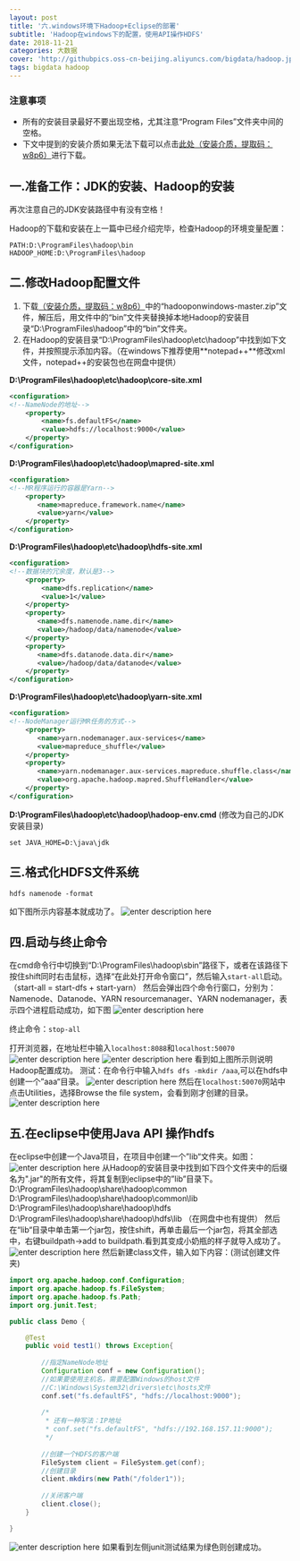 ```yaml
---
layout: post
title: '六.windows环境下Hadoop+Eclipse的部署'
subtitle: 'Hadoop在windows下的配置，使用API操作HDFS'
date: 2018-11-21
categories: 大数据
cover: 'http://githubpics.oss-cn-beijing.aliyuncs.com/bigdata/hadoop.jpg'
tags: bigdata hadoop 
---
```


### 注意事项
* 所有的安装目录最好不要出现空格，尤其注意“Program Files”文件夹中间的空格。
* 下文中提到的安装介质如果无法下载可以点击[此处（安装介质，提取码：w8p6）][1]进行下载。

## 一.准备工作：JDK的安装、Hadoop的安装
再次注意自己的JDK安装路径中有没有空格！

Hadoop的下载和安装在上一篇中已经介绍完毕，检查Hadoop的环境变量配置：
```
PATH:D:\ProgramFiles\hadoop\bin
HADOOP_HOME:D:\ProgramFiles\hadoop
```

## 二.修改Hadoop配置文件
1.  下载[（安装介质，提取码：w8p6）][2]中的“hadooponwindows-master.zip”文件，解压后，用文件中的“bin”文件夹替换掉本地Hadoop的安装目录“D:\ProgramFiles\hadoop”中的“bin”文件夹。
2.  在Hadoop的安装目录“D:\ProgramFiles\hadoop\etc\hadoop”中找到如下文件，并按照提示添加内容。（在windows下推荐使用**notepad++**修改xml文件，notepad++的安装包也在网盘中提供）

**D:\ProgramFiles\hadoop\etc\hadoop\core-site.xml**

```xml
<configuration>
<!--NameNode的地址-->
    <property>
        <name>fs.defaultFS</name>
        <value>hdfs://localhost:9000</value>
    </property>
</configuration>
```

**D:\ProgramFiles\hadoop\etc\hadoop\mapred-site.xml**

```xml
<configuration>
<!--MR程序运行的容器是Yarn-->
    <property>
       <name>mapreduce.framework.name</name>
       <value>yarn</value>
    </property>
</configuration>
```

**D:\ProgramFiles\hadoop\etc\hadoop\hdfs-site.xml**

```xml
<configuration>
<!--数据块的冗余度，默认是3-->
    <property>
        <name>dfs.replication</name>
        <value>1</value>
    </property>
    <property>
       <name>dfs.namenode.name.dir</name>
       <value>/hadoop/data/namenode</value>
    </property>
    <property>
       <name>dfs.datanode.data.dir</name>
       <value>/hadoop/data/datanode</value>
    </property>
</configuration>
```

**D:\ProgramFiles\hadoop\etc\hadoop\yarn-site.xml**

```xml
<configuration>
<!--NodeManager运行MR任务的方式-->
    <property>
       <name>yarn.nodemanager.aux-services</name>
       <value>mapreduce_shuffle</value>
    </property>
    <property>
       <name>yarn.nodemanager.aux-services.mapreduce.shuffle.class</name>
       <value>org.apache.hadoop.mapred.ShuffleHandler</value>
    </property>
</configuration>
```

**D:\ProgramFiles\hadoop\etc\hadoop\hadoop-env.cmd**
(修改为自己的JDK安装目录)

```shell
set JAVA_HOME=D:\java\jdk
```

## 三.格式化HDFS文件系统

```shell
hdfs namenode -format
```

如下图所示内容基本就成功了。
![enter description here][3]

## 四.启动与终止命令
在cmd命令行中切换到“D:\ProgramFiles\hadoop\sbin”路径下，或者在该路径下按住shift同时右击鼠标，选择“在此处打开命令窗口”，然后输入```start-all```启动。（start-all = start-dfs + start-yarn）
然后会弹出四个命令行窗口，分别为：Namenode、Datanode、YARN resourcemanager、YARN nodemanager，表示四个进程启动成功，如下图
![enter description here][4]

终止命令：```stop-all```

打开浏览器，在地址栏中输入```localhost:8088```和```localhost:50070```
![enter description here][5]
![enter description here][6]
看到如上图所示则说明Hadoop配置成功。
测试：在命令行中输入```hdfs dfs -mkdir /aaa```,可以在hdfs中创建一个”aaa“目录。
![enter description here][7]
然后在```localhost:50070```网站中点击Utilities，选择Browse the file system，会看到刚才创建的目录。
![enter description here][8]

## 五.在eclipse中使用Java API 操作hdfs
在eclipse中创建一个Java项目，在项目中创建一个”lib“文件夹。如图：
![enter description here][9]
从Hadoop的安装目录中找到如下四个文件夹中的后缀名为".jar"的所有文件，将其复制到eclipse中的”lib”目录下。
D:\ProgramFiles\hadoop\share\hadoop\common\
D:\ProgramFiles\hadoop\share\hadoop\common\lib
D:\ProgramFiles\hadoop\share\hadoop\hdfs
D:\ProgramFiles\hadoop\share\hadoop\hdfs\lib
（在网盘中也有提供）
然后在“lib“目录中单击第一个jar包，按住shift，再单击最后一个jar包，将其全部选中，右键buildpath->add to buildpath.看到其变成小奶瓶的样子就导入成功了。
![enter description here][10]
然后新建class文件，输入如下内容：(测试创建文件夹)
```java
import org.apache.hadoop.conf.Configuration;
import org.apache.hadoop.fs.FileSystem;
import org.apache.hadoop.fs.Path;
import org.junit.Test;

public class Demo {

	@Test
	public void test1() throws Exception{
		
		//指定NameNode地址
		Configuration conf = new Configuration();
		//如果要使用主机名，需要配置Windows的host文件
		//C:\Windows\System32\drivers\etc\hosts文件
		conf.set("fs.defaultFS", "hdfs://localhost:9000");
		
		/*
		 * 还有一种写法：IP地址
		 * conf.set("fs.defaultFS", "hdfs://192.168.157.11:9000");
		 */
		
		//创建一个HDFS的客户端
		FileSystem client = FileSystem.get(conf);
		//创建目录
		client.mkdirs(new Path("/folder1"));
		
		//关闭客户端
		client.close();
	}

}
```
![enter description here][11]
如果看到左侧junit测试结果为绿色则创建成功。


  [1]: https://pan.baidu.com/s/1k_fURV8mb2uruBlMsKqpVw
  [2]: https://pan.baidu.com/s/1k_fURV8mb2uruBlMsKqpVw
  [3]: https://githubpics.oss-cn-beijing.aliyuncs.com/bigdata/win10EclipseHadoop/%E6%A0%BC%E5%BC%8F%E5%8C%96namenode.JPG
  [4]: https://githubpics.oss-cn-beijing.aliyuncs.com/bigdata/win10EclipseHadoop/%E5%90%AF%E5%8A%A8%E4%BF%A1%E6%81%AF.JPG
  [5]: https://githubpics.oss-cn-beijing.aliyuncs.com/bigdata/win10EclipseHadoop/hadoop%E5%90%AF%E5%8A%A8%E7%95%8C%E9%9D%A2.JPG
  [6]: https://githubpics.oss-cn-beijing.aliyuncs.com/bigdata/win10EclipseHadoop/hdfs%E5%90%AF%E5%8A%A8%E7%95%8C%E9%9D%A2.JPG
  [7]: https://githubpics.oss-cn-beijing.aliyuncs.com/bigdata/win10EclipseHadoop/%E5%88%9B%E5%BB%BA%E7%9B%AE%E5%BD%95.JPG
  [8]: https://githubpics.oss-cn-beijing.aliyuncs.com/bigdata/win10EclipseHadoop/%E6%98%BE%E7%A4%BA%E5%88%9B%E5%BB%BA%E7%9A%84%E7%9B%AE%E5%BD%95.JPG
  [9]: https://githubpics.oss-cn-beijing.aliyuncs.com/bigdata/win10EclipseHadoop/lib%E7%9B%AE%E5%BD%95.JPG
  [10]: https://githubpics.oss-cn-beijing.aliyuncs.com/bigdata/win10EclipseHadoop/jar%E5%AF%BC%E5%85%A5.JPG
  [11]: https://githubpics.oss-cn-beijing.aliyuncs.com/bigdata/win10EclipseHadoop/%E6%B5%8B%E8%AF%95%E6%88%90%E5%8A%9F.JPG